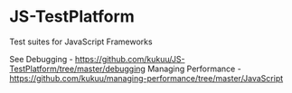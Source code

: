 # JS-TestPlatform

Test suites for JavaScript Frameworks

See
Debugging - https://github.com/kukuu/JS-TestPlatform/tree/master/debugging 
Managing Performance - https://github.com/kukuu/managing-performance/tree/master/JavaScript
